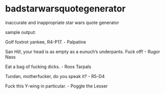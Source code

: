 # badstarwarsquotegenerator
inaccurate and inappropriate star wars quote generator

sample output:

Golf foxtrot yankee, R4-P17.
	- Palpatine

San Hill, your head is as empty as a eunuch’s underpants. Fuck off!
	- Rugor Nass

Eat a bag of fucking dicks.
	- Roos Tarpals

Tundan, motherfucker, do you speak it?
	- R5-D4

Fuck this Y-wing in particular.
	- Poggle the Lesser
